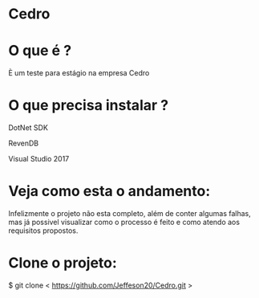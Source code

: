 # Cedro

# O que é ? 

È um teste para estágio na empresa Cedro

# O que precisa instalar ?

DotNet SDK

RevenDB

Visual Studio 2017

# Veja como esta o andamento:

Infelizmente o projeto não esta completo, além de conter algumas falhas, mas já possivel visualizar como o processo é feito e como atendo aos requisitos propostos.

# Clone o projeto:

$ git clone < https://github.com/Jeffeson20/Cedro.git >
